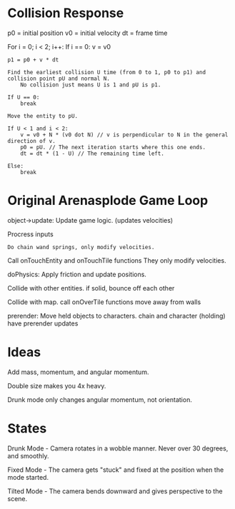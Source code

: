 # Collision Response

p0 = initial position
v0 = initial velocity
dt = frame time

For i = 0; i < 2; i++:
	If i == 0:
		v = v0

	p1 = p0 + v * dt

	Find the earliest collision U time (from 0 to 1, p0 to p1) and collision point pU and normal N.
		No collision just means U is 1 and pU is p1.

	If U == 0:
		break

	Move the entity to pU.

	If U < 1 and i < 2:
		v = v0 + N * (v0 dot N) // v is perpendicular to N in the general direction of v.
		p0 = pU. // The next iteration starts where this one ends.
		dt = dt * (1 - U) // The remaining time left.

	Else:
		break

# Original Arenasplode Game Loop

object->update: Update game logic. (updates velocities)

Procress inputs

	Do chain wand springs, only modify velocities.

Call onTouchEntity and onTouchTile functions
	They only modify velocities.

doPhysics: Apply friction and update positions.

Collide with other entities.
	if solid, bounce off each other

Collide with map.
	call onOverTile functions
	move away from walls

prerender: Move held objects to characters.
	chain and character (holding) have prerender updates

# Ideas

Add mass, momentum, and angular momentum.

Double size makes you 4x heavy.

Drunk mode only changes angular momentum, not orientation.

# States

Drunk Mode - Camera rotates in a wobble manner. Never over 30 degrees, and smoothly.

Fixed Mode - The camera gets "stuck" and fixed at the position when the mode started.

Tilted Mode - The camera bends downward and gives perspective to the scene.

